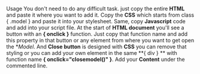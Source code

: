 Usage
You don't need to do any difficult task. just copy the entire **HTML** and paste it where you want to add it. Copy the **CSS** which starts from class { .model } and paste it into your stylesheet. Same, copy **Javascript** code and add into your script file.
At the start of **HTML document** you'll see a button with an **{ onclick }** function. Just copy that function name and add this property in that button or any element from where you want to get open the **Model*. And **Close button** is designed with **CSS** you can remove that styling or you can add your own element in the same **{ div } ** with function name **{ onclick="closemodel()" }**.
Add your **Content** under the commented line.
